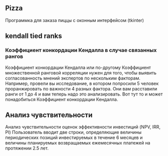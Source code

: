 ## Pizza
Программка для заказа пиццы с оконным интерфейсом (tkinter)

## kendall tied ranks
### Коэффициент конкордации Кендалла в случае связанных рангов
Коэффициент конкордации Кендалла или по-другому Коэффициент множественной ранговой корреляции нужен для того, чтобы выявить согласованность мнений экспертов по нескольким факторам.
Например, провели вы исследование, в котором попросили 5 человек проранжировать по важности 4 разных фактора. Они вам расставили ранги от 1 до 4 и вам теперь надо это анализировать. Вот тут то и может понадобиться Коэффициент конкордации Кендалла.

## Анализ чувствительности 
Анализ чувствительности оценок эффективности инвестиций (NPV, IRR, PI)
Пользователь вводит две строки, определяющие величины периодических позиций инвестируемых в течение 6 месяцев и величины планируемых возвращаемых ежемесячных платежей на протяжении 2.5 лет. 
